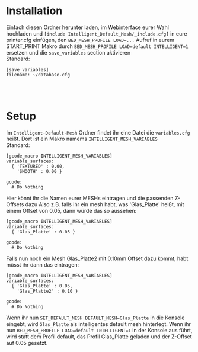 # Installation
Einfach diesen Ordner herunter laden, im Webinterface eurer Wahl hochladen und `[include Intelligent_Default_Mesh/_include.cfg]` in eure printer.cfg einfügen, den `BED_MESH_PROFILE LOAD=...` Aufruf in eurem START_PRINT Makro durch `BED_MESH_PROFILE LOAD=default INTELLIGENT=1` ersetzen und die `save_variables` section aktivieren <br>Standard:
```
[save_variables]
filename: ~/database.cfg
```


<br>
<br>

# Setup
Im `Intelligent-Default-Mesh` Ordner findet ihr eine Datei die `variables.cfg` heißt. Dort ist ein Makro namems `INTELLIGENT_MESH_VARIABLES` <br>
Standard: 
```
[gcode_macro INTELLIGENT_MESH_VARIABLES]
variable_surfaces:
  { 'TEXTURED' : 0.00,
    'SMOOTH' : 0.00 }

gcode:
  # Do Nothing
```

Hier könnt ihr die Namen eurer MESHs eintragen und die passenden Z-Offsets dazu 
Also z.B. falls ihr ein mesh habt, was 'Glas_Platte' heißt, mit einem Offset von 0.05, dann würde das so aussehen:
```
[gcode_macro INTELLIGENT_MESH_VARIABLES]
variable_surfaces:
  { 'Glas_Platte' : 0.05 }

gcode:
  # Do Nothing
```
Falls nun noch ein Mesh Glas_Platte2 mit 0.10mm Offset dazu kommt, habt müsst ihr dann das eintragen:
```
[gcode_macro INTELLIGENT_MESH_VARIABLES]
variable_surfaces:
  { 'Glas_Platte' : 0.05,
    'Glas_Platte2' : 0.10 }

gcode:
  # Do Nothing
````
Wenn ihr nun `SET_DEFAULT_MESH DEFAULT_MESH=Glas_Platte` in die Konsole eingebt, wird `Glas_Platte` als intelligentes default mesh hinterlegt.
Wenn ihr nun `BED_MESH_PROFILE LOAD=default INTELLIGENT=1` in der Konsole aus führt, wird statt dem Profil default, das Profil Glas_Platte geladen und der Z-Offset auf 0.05 gesetzt.